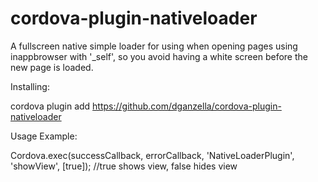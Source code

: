 # cordova-plugin-nativeloader
A fullscreen native simple loader for using when opening pages using inappbrowser with '_self', so you avoid having a white screen before the new page is loaded.

Installing:

cordova plugin add https://github.com/dganzella/cordova-plugin-nativeloader

Usage Example:

Cordova.exec(successCallback, errorCallback, 'NativeLoaderPlugin', 'showView', [true]); //true shows view, false hides view